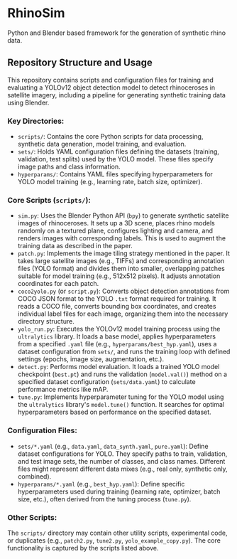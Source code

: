 # RhinoSim


Python and Blender based framework for the generation of synthetic rhino data. 

## Repository Structure and Usage

This repository contains scripts and configuration files for training and evaluating a YOLOv12 object detection model to detect rhinoceroses in satellite imagery, including a pipeline for generating synthetic training data using Blender.

### Key Directories:

*   `scripts/`: Contains the core Python scripts for data processing, synthetic data generation, model training, and evaluation.
*   `sets/`: Holds YAML configuration files defining the datasets (training, validation, test splits) used by the YOLO model. These files specify image paths and class information.
*   `hyperparams/`: Contains YAML files specifying hyperparameters for YOLO model training (e.g., learning rate, batch size, optimizer).

### Core Scripts (`scripts/`):

*   `sim.py`: Uses the Blender Python API (`bpy`) to generate synthetic satellite images of rhinoceroses. It sets up a 3D scene, places rhino models randomly on a textured plane, configures lighting and camera, and renders images with corresponding labels. This is used to augment the training data as described in the paper.
*   `patch.py`: Implements the image tiling strategy mentioned in the paper. It takes large satellite images (e.g., TIFFs) and corresponding annotation files (YOLO format) and divides them into smaller, overlapping patches suitable for model training (e.g., 512x512 pixels). It adjusts annotation coordinates for each patch.
*   `coco2yolo.py` (or `script.py`): Converts object detection annotations from COCO JSON format to the YOLO `.txt` format required for training. It reads a COCO file, converts bounding box coordinates, and creates individual label files for each image, organizing them into the necessary directory structure.
*   `yolo_run.py`: Executes the YOLOv12 model training process using the `ultralytics` library. It loads a base model, applies hyperparameters from a specified `.yaml` file (e.g., `hyperparams/best_hyp.yaml`), uses a dataset configuration from `sets/`, and runs the training loop with defined settings (epochs, image size, augmentation, etc.).
*   `detect.py`: Performs model evaluation. It loads a trained YOLO model checkpoint (`best.pt`) and runs the validation (`model.val()`) method on a specified dataset configuration (`sets/data.yaml`) to calculate performance metrics like mAP.
*   `tune.py`: Implements hyperparameter tuning for the YOLO model using the `ultralytics` library's `model.tune()` function. It searches for optimal hyperparameters based on performance on the specified dataset.

### Configuration Files:

*   `sets/*.yaml` (e.g., `data.yaml`, `data_synth.yaml`, `pure.yaml`): Define dataset configurations for YOLO. They specify paths to train, validation, and test image sets, the number of classes, and class names. Different files might represent different data mixes (e.g., real only, synthetic only, combined).
*   `hyperparams/*.yaml` (e.g., `best_hyp.yaml`): Define specific hyperparameters used during training (learning rate, optimizer, batch size, etc.), often derived from the tuning process (`tune.py`).

### Other Scripts:

The `scripts/` directory may contain other utility scripts, experimental code, or duplicates (e.g., `patch2.py`, `tune2.py`, `yolo_example_copy.py`). The core functionality is captured by the scripts listed above. 
